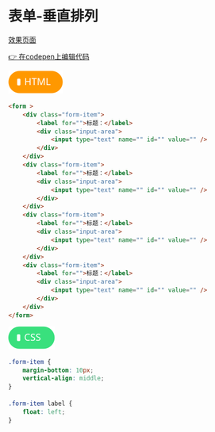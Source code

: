 # <b>表单-垂直排列</b>

[效果页面](../assets/source/00布局-表单垂直.html ':include :type=iframe width=100% height=160px')

[:point_right: 在codepen上编辑代码](https://codepen.io/shuangcs/pen/VXBxWV)

![标签](../assets/html.svg)

```html
<form >
    <div class="form-item">
        <label for="">标题：</label>
        <div class="input-area">
            <input type="text" name="" id="" value="" />
        </div>
    </div>
    <div class="form-item">
        <label for="">标题：</label>
        <div class="input-area">
            <input type="text" name="" id="" value="" />
        </div>
    </div>
    <div class="form-item">
        <label for="">标题：</label>
        <div class="input-area">
            <input type="text" name="" id="" value="" />
        </div>
    </div>
    <div class="form-item">
        <label for="">标题：</label>
        <div class="input-area">
            <input type="text" name="" id="" value="" />
        </div>
    </div>
</form>
```

![标签](../assets/css.svg)

```css
.form-item {
    margin-bottom: 10px;
    vertical-align: middle;
}

.form-item label {
    float: left;
}
```
